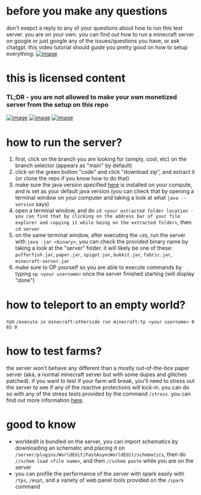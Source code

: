 # before you make any questions
don't exepct a reply to any of your questions about how to run this test server. you are on your own. you can find out how to run a minecraft server on google or just google any of the issues/questions you have, or ask chatgpt. this video tutorial should guide you pretty good on how to setup everything:
[![image](https://github.com/user-attachments/assets/a363c04c-9e26-4a41-9d48-0e1c745ce69b)](https://youtu.be/di6s3Q7b_vg)

# this is licensed content
### TL;DR - you are not allowed to make your own monetized server from the setup on this repo
[![image](https://mirrors.creativecommons.org/presskit/icons/cc.svg)](https://creativecommons.org/licenses/by-nc/4.0/)
[![image](https://mirrors.creativecommons.org/presskit/icons/by.svg)](https://creativecommons.org/licenses/by-nc/4.0/)
[![image](https://mirrors.creativecommons.org/presskit/icons/nc.svg)](https://creativecommons.org/licenses/by-nc/4.0/)

# how to run the server?
1. first, click on the branch you are looking for (simply, cool, etc) on the branch selector (appears as "main" by default)
2. click on the green button "code" and click "download zip", and extract it (or clone the repo if you know how to do that)
3. make sure the java version specified [here](https://docs.papermc.io/paper/getting-started) is installed on your compute, and is set as your default java version (you can check that by opening a terminal window on your computer and taking a look at what ``java --version`` says)
4. open a terminal window, and do ``cd <your extracted folder location - you can find that by clicking on the address bar of your file explorer and copying it while being on the extracted folder>``, then ``cd server``
5. on the same terminal window, after executing the ``cd``s, run the server with ``java -jar <binary>``, you can check the provided binary name by taking a look at the "server" folder. it will likely be one of these: ``pufferfish.jar``, ``paper.jar``, ``spigot.jar``, ``bukkit.jar``, ``fabric.jar``, ``minecraft-server.jar``
6. make sure to OP yourself so you are able to execute commands by typing ``op <your username>`` once the server finished starting (will display "done")

# how to teleport to an empty world?
run ``/execute in minecraft:otherside run minecraft:tp <your username> 0 65 0``

# how to test farms?
the server won't behave any different than a mostly out-of-the-box paper server (aka, a normal minecraft server but with some dupes and glitches patched). if you want to test if your farm will break, you'll need to stress out the server to see if any of the reactive protections will kick-in. you can do so with any of the stress tests provided by the command ``/stress``. you can find out more information [here](https://www.spigotmc.org/resources/stress.79374/).

# good to know
- worldedit is bundled on the server, you can import schematics by downloading an schematic and placing it on ``/server/plugins/WorldEdit|FastAsyncWorldEdit/schematics``, then do ``//schem load <file name>``, and then ``//schem paste`` while you are on the server
- you can profile the performance of the server with spark easily with ``/tps``, ``/mspt``, and a variety of web panel tools provided on the ``/spark`` command
